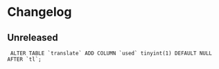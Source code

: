 # Changelog

## Unreleased

     ALTER TABLE `translate` ADD COLUMN `used` tinyint(1) DEFAULT NULL AFTER `tl`;

